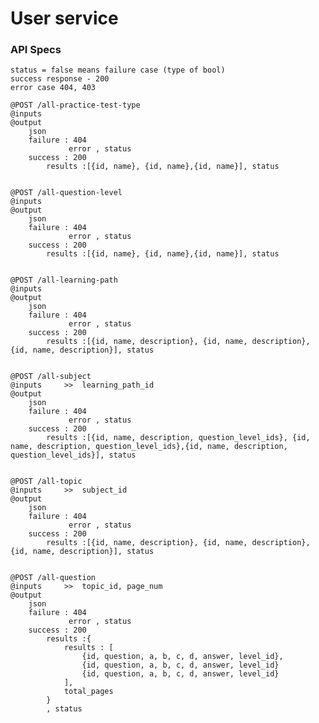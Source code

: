 # User service

### API Specs


    status = false means failure case (type of bool)
    success response - 200
    error case 404, 403 

    @POST /all-practice-test-type
    @inputs
    @output 
        json
        failure : 404
                 error , status
        success : 200
            results :[{id, name}, {id, name},{id, name}], status


    @POST /all-question-level
    @inputs
    @output 
        json
        failure : 404
                 error , status
        success : 200
            results :[{id, name}, {id, name},{id, name}], status


    @POST /all-learning-path
    @inputs
    @output 
        json
        failure : 404
                 error , status
        success : 200
            results :[{id, name, description}, {id, name, description},{id, name, description}], status


    @POST /all-subject
    @inputs     >>  learning_path_id
    @output 
        json
        failure : 404
                 error , status
        success : 200
            results :[{id, name, description, question_level_ids}, {id, name, description, question_level_ids},{id, name, description, question_level_ids}], status


    @POST /all-topic
    @inputs     >>  subject_id
    @output 
        json
        failure : 404
                 error , status
        success : 200
            results :[{id, name, description}, {id, name, description},{id, name, description}], status


    @POST /all-question
    @inputs     >>  topic_id, page_num
    @output 
        json
        failure : 404
                 error , status
        success : 200
            results :{
                results : [
                    {id, question, a, b, c, d, answer, level_id},
                    {id, question, a, b, c, d, answer, level_id}
                    {id, question, a, b, c, d, answer, level_id}
                ],
                total_pages
            }
            , status